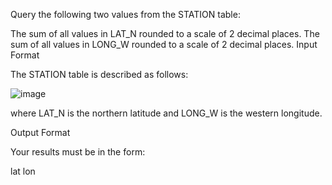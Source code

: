 Query the following two values from the STATION table:

The sum of all values in LAT_N rounded to a scale of 2 decimal places.
The sum of all values in LONG_W rounded to a scale of 2 decimal places.
Input Format

The STATION table is described as follows:

![image](https://github.com/user-attachments/assets/bd54f170-bc6a-4930-bbcf-1df598c3bf5c)


where LAT_N is the northern latitude and LONG_W is the western longitude.

Output Format

Your results must be in the form:

lat lon

